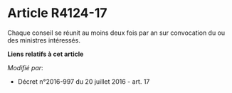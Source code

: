 # Article R4124-17

Chaque conseil se réunit au moins deux fois par an sur convocation du ou des ministres intéressés.

**Liens relatifs à cet article**

_Modifié par_:

  - Décret n°2016-997 du 20 juillet 2016 - art. 17
